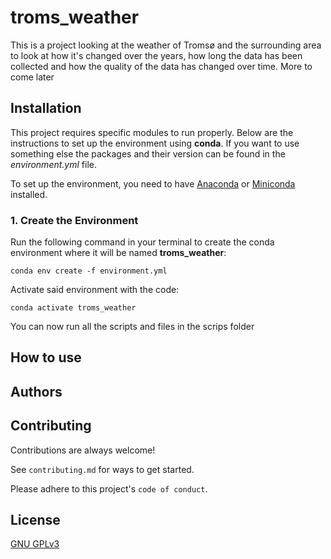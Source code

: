 
# troms_weather

This is a project looking at the weather of Tromsø and the surrounding area to look at how it's changed over the years, how long the data has been collected and how the quality of the data has changed over time. More to come later


## Installation

This project requires specific modules to run properly. Below are the instructions to set up the environment using **conda**. If you want to use something else
the packages and their version can be found in the *environment.yml* file.

To set up the environment, you need to have [Anaconda](https://www.anaconda.com/products/distribution) or [Miniconda](https://docs.conda.io/en/latest/miniconda.html) installed.

### 1. Create the Environment

Run the following command in your terminal to create the conda environment where it will be named **troms_weather**:
```
conda env create -f environment.yml
```
Activate said environment with the code:
```
conda activate troms_weather
```

You can now run all the scripts and files in the scrips folder 
## How to use 


## Authors



## Contributing

Contributions are always welcome!

See `contributing.md` for ways to get started.

Please adhere to this project's `code of conduct`.


## License

[GNU GPLv3 ](https://choosealicense.com/licenses/gpl-3.0/)


